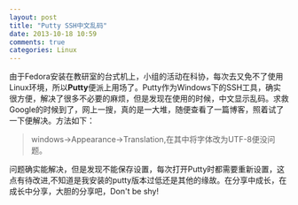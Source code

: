 ```yaml
---
layout: post
title: "Putty SSH中文乱码"
date: 2013-10-18 10:59
comments: true
categories: Linux
---
```

由于Fedora安装在教研室的台式机上，小组的活动在科协，每次去又免不了使用Linux环境，所以**Putty**便派上用场了。Putty作为Windows下的SSH工具，确实很方便，解决了很多不必要的麻烦，但是发现在使用的时候，中文显示乱码。求救Google的时候到了，网上一搜，真的是一大堆，随便查看了一篇博客，照着试了一下便解决。方法如下：
>windows->Appearance->Translation,在其中将字体改为UTF-8便没问题。

问题确实能解决，但是发现不能保存设置，每次打开Putty时都需要重新设置，这点有待改进,不知道是我安装的putty版本过低还是其他的缘故。在分享中成长，在成长中分享，大胆的分享吧，Don't be shy!
